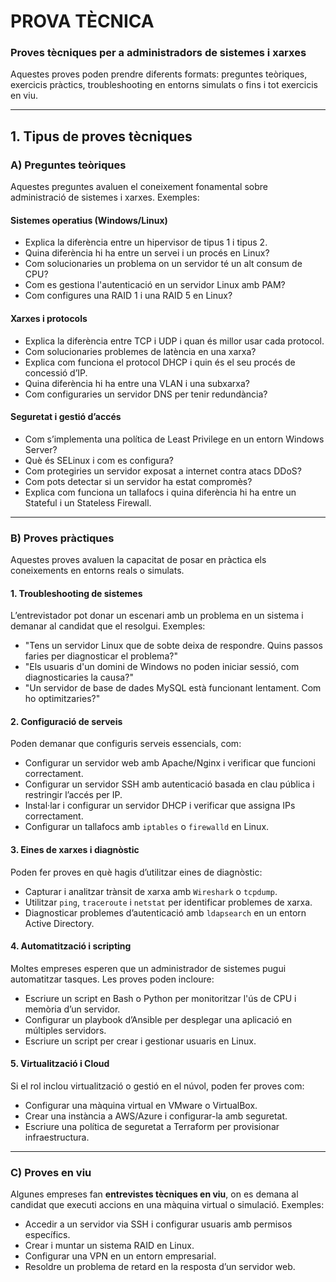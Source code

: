 # PROVA TÈCNICA
### **Proves tècniques per a administradors de sistemes i xarxes**

Aquestes proves poden prendre diferents formats: preguntes teòriques, exercicis pràctics, troubleshooting en entorns simulats o fins i tot exercicis en viu.

---

## **1. Tipus de proves tècniques**
### **A) Preguntes teòriques**
Aquestes preguntes avaluen el coneixement fonamental sobre administració de sistemes i xarxes. Exemples:

#### **Sistemes operatius (Windows/Linux)**
- Explica la diferència entre un hipervisor de tipus 1 i tipus 2.
- Quina diferència hi ha entre un servei i un procés en Linux?
- Com solucionaries un problema on un servidor té un alt consum de CPU?
- Com es gestiona l'autenticació en un servidor Linux amb PAM?
- Com configures una RAID 1 i una RAID 5 en Linux?

#### **Xarxes i protocols**
- Explica la diferència entre TCP i UDP i quan és millor usar cada protocol.
- Com solucionaries problemes de latència en una xarxa?
- Explica com funciona el protocol DHCP i quin és el seu procés de concessió d’IP.
- Quina diferència hi ha entre una VLAN i una subxarxa?
- Com configuraries un servidor DNS per tenir redundància?

#### **Seguretat i gestió d’accés**
- Com s’implementa una política de Least Privilege en un entorn Windows Server?
- Què és SELinux i com es configura?
- Com protegiries un servidor exposat a internet contra atacs DDoS?
- Com pots detectar si un servidor ha estat compromès?
- Explica com funciona un tallafocs i quina diferència hi ha entre un Stateful i un Stateless Firewall.

---

### **B) Proves pràctiques**
Aquestes proves avaluen la capacitat de posar en pràctica els coneixements en entorns reals o simulats.

#### **1. Troubleshooting de sistemes**
L’entrevistador pot donar un escenari amb un problema en un sistema i demanar al candidat que el resolgui. Exemples:
- "Tens un servidor Linux que de sobte deixa de respondre. Quins passos faries per diagnosticar el problema?"
- "Els usuaris d'un domini de Windows no poden iniciar sessió, com diagnosticaries la causa?"
- "Un servidor de base de dades MySQL està funcionant lentament. Com ho optimitzaries?"

#### **2. Configuració de serveis**
Poden demanar que configuris serveis essencials, com:
- Configurar un servidor web amb Apache/Nginx i verificar que funcioni correctament.
- Configurar un servidor SSH amb autenticació basada en clau pública i restringir l’accés per IP.
- Instal·lar i configurar un servidor DHCP i verificar que assigna IPs correctament.
- Configurar un tallafocs amb `iptables` o `firewalld` en Linux.

#### **3. Eines de xarxes i diagnòstic**
Poden fer proves en què hagis d’utilitzar eines de diagnòstic:
- Capturar i analitzar trànsit de xarxa amb `Wireshark` o `tcpdump`.
- Utilitzar `ping`, `traceroute` i `netstat` per identificar problemes de xarxa.
- Diagnosticar problemes d’autenticació amb `ldapsearch` en un entorn Active Directory.

#### **4. Automatització i scripting**
Moltes empreses esperen que un administrador de sistemes pugui automatitzar tasques. Les proves poden incloure:
- Escriure un script en Bash o Python per monitoritzar l'ús de CPU i memòria d’un servidor.
- Configurar un playbook d’Ansible per desplegar una aplicació en múltiples servidors.
- Escriure un script per crear i gestionar usuaris en Linux.

#### **5. Virtualització i Cloud**
Si el rol inclou virtualització o gestió en el núvol, poden fer proves com:
- Configurar una màquina virtual en VMware o VirtualBox.
- Crear una instància a AWS/Azure i configurar-la amb seguretat.
- Escriure una política de seguretat a Terraform per provisionar infraestructura.

---

### **C) Proves en viu**
Algunes empreses fan **entrevistes tècniques en viu**, on es demana al candidat que executi accions en una màquina virtual o simulació. Exemples:
- Accedir a un servidor via SSH i configurar usuaris amb permisos específics.
- Crear i muntar un sistema RAID en Linux.
- Configurar una VPN en un entorn empresarial.
- Resoldre un problema de retard en la resposta d’un servidor web.

